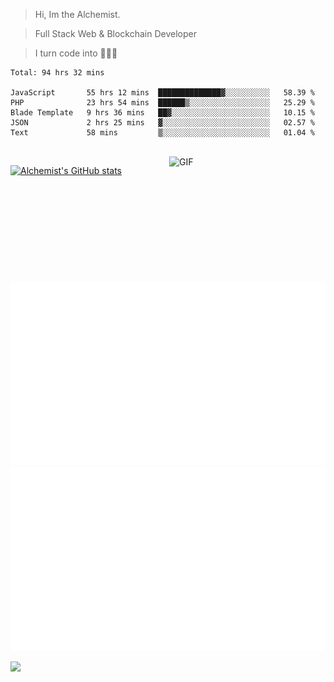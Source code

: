 > Hi, Im the Alchemist.

> Full Stack Web & Blockchain Developer

> I turn code into 💎💎💎

<!--START_SECTION:waka-->
```text
Total: 94 hrs 32 mins

JavaScript       55 hrs 12 mins  ██████████████▓░░░░░░░░░░   58.39 % 
PHP              23 hrs 54 mins  ██████▒░░░░░░░░░░░░░░░░░░   25.29 % 
Blade Template   9 hrs 36 mins   ██▓░░░░░░░░░░░░░░░░░░░░░░   10.15 % 
JSON             2 hrs 25 mins   ▓░░░░░░░░░░░░░░░░░░░░░░░░   02.57 % 
Text             58 mins         ▒░░░░░░░░░░░░░░░░░░░░░░░░   01.04 % 
```
<!--END_SECTION:waka-->


<br />

<img align="right" alt="GIF" src="https://user-images.githubusercontent.com/5355808/139111924-210cc6fa-9fb1-4dac-929d-6324a5836a92.gif" width="250" height="200" />

[![Alchemist's GitHub stats](https://github-readme-stats.vercel.app/api?username=DrMaxis&show_icons=true&theme=outrun&count_private=true)](#)

![](https://raw.githubusercontent.com/DrMaxis/github-stats-transparent/output/generated/overview.svg)
![](https://raw.githubusercontent.com/DrMaxis/github-stats-transparent/output/generated/languages.svg)

 
<a href="https://count.getloli.com/"><img src="https://count.getloli.com/get/@:maxis-the-alchemist?theme=rule34"></a>
<!-- https://count.getloli.com/get/@alchemist?theme=rule34 -->
<br>


